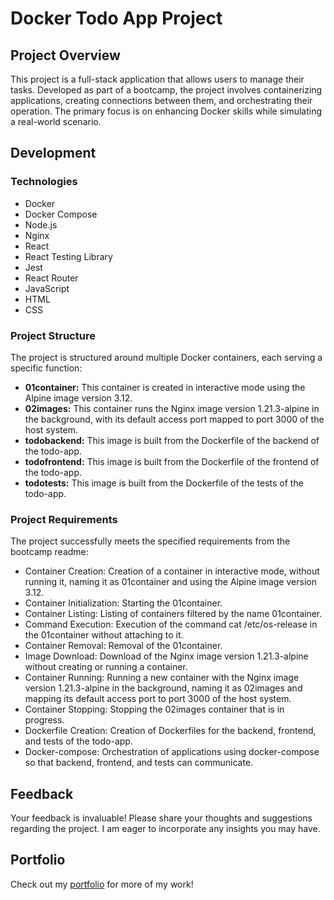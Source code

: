 # Docker Todo App Project

## Project Overview

This project is a full-stack application that allows users to manage their tasks. Developed as part of a bootcamp, the project involves containerizing applications, creating connections between them, and orchestrating their operation. The primary focus is on enhancing Docker skills while simulating a real-world scenario.

## Development

### Technologies

- Docker
- Docker Compose
- Node.js
- Nginx
- React
- React Testing Library
- Jest
- React Router
- JavaScript
- HTML
- CSS

### Project Structure

The project is structured around multiple Docker containers, each serving a specific function:

- **01container:** This container is created in interactive mode using the Alpine image version 3.12.
- **02images:** This container runs the Nginx image version 1.21.3-alpine in the background, with its default access port mapped to port 3000 of the host system.
- **todobackend:** This image is built from the Dockerfile of the backend of the todo-app.
- **todofrontend:** This image is built from the Dockerfile of the frontend of the todo-app.
- **todotests:** This image is built from the Dockerfile of the tests of the todo-app.

### Project Requirements

The project successfully meets the specified requirements from the bootcamp readme:

- Container Creation: Creation of a container in interactive mode, without running it, naming it as 01container and using the Alpine image version 3.12.
- Container Initialization: Starting the 01container.
- Container Listing: Listing of containers filtered by the name 01container.
- Command Execution: Execution of the command cat /etc/os-release in the 01container without attaching to it.
- Container Removal: Removal of the 01container.
- Image Download: Download of the Nginx image version 1.21.3-alpine without creating or running a container.
- Container Running: Running a new container with the Nginx image version 1.21.3-alpine in the background, naming it as 02images and mapping its default access port to port 3000 of the host system.
- Container Stopping: Stopping the 02images container that is in progress.
- Dockerfile Creation: Creation of Dockerfiles for the backend, frontend, and tests of the todo-app.
- Docker-compose: Orchestration of applications using docker-compose so that backend, frontend, and tests can communicate.

## Feedback

Your feedback is invaluable! Please share your thoughts and suggestions regarding the project. I am eager to incorporate any insights you may have.

## Portfolio

Check out my [portfolio](my-folio-weld.vercel.app/) for more of my work!